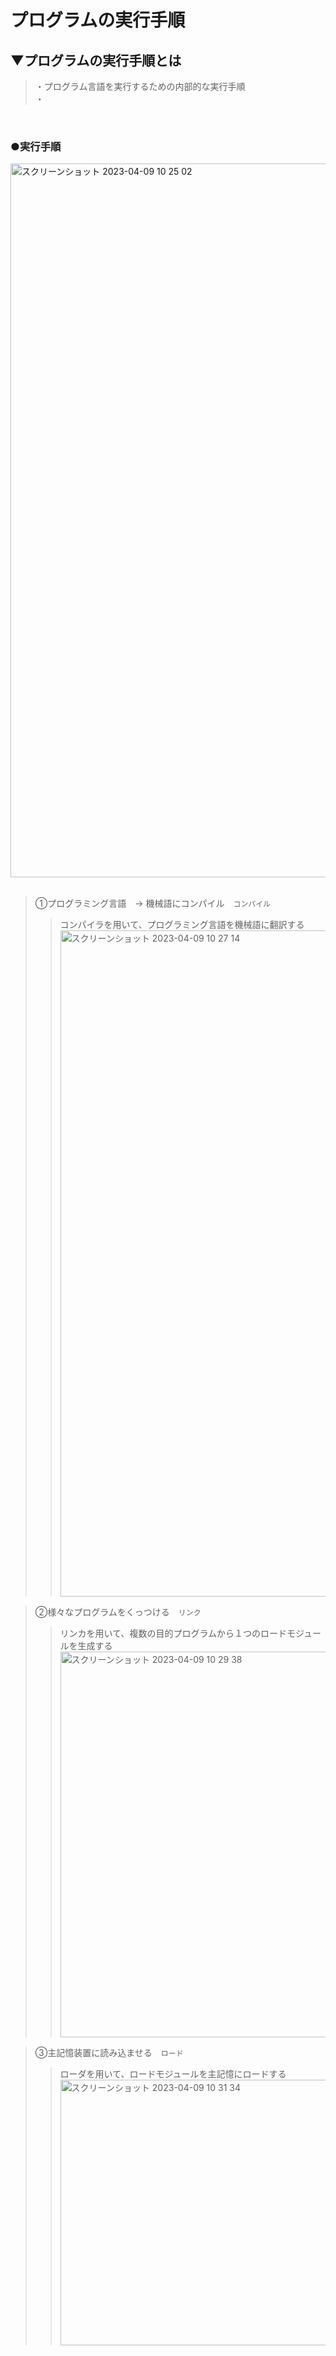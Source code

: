 # プログラムの実行手順

## ▼プログラムの実行手順とは
>・プログラム言語を実行するための内部的な実行手順<br>
>・<br>
<br>

### ●実行手順
<img width="1142" alt="スクリーンショット 2023-04-09 10 25 02" src="https://user-images.githubusercontent.com/81621944/230749551-bce4a58e-ef40-4fda-8c1e-967184a234ff.png"><br>
<br>
>①プログラミング言語　→ 機械語にコンパイル　`コンパイル`<br>
>>コンパイラを用いて、プログラミング言語を機械語に翻訳する
>><img width="1066" alt="スクリーンショット 2023-04-09 10 27 14" src="https://user-images.githubusercontent.com/81621944/230749594-a54d6c52-7cf5-4822-b8af-670007acc6d8.png"><br>

>②様々なプログラムをくっつける　`リンク`<br>
>>リンカを用いて、複数の目的プログラムから１つのロードモジュールを生成する<br>
>><img width="617" alt="スクリーンショット 2023-04-09 10 29 38" src="https://user-images.githubusercontent.com/81621944/230749656-d544077e-0660-4b9d-b6fd-5563dbdaf5bd.png"><br>

>③主記憶装置に読み込ませる　`ロード`<br>
>>ローダを用いて、ロードモジュールを主記憶にロードする<br>
>><img width="425" alt="スクリーンショット 2023-04-09 10 31 34" src="https://user-images.githubusercontent.com/81621944/230749682-426295f2-45c2-4c9f-b2d1-5266dda92f87.png"><br>
<br>
